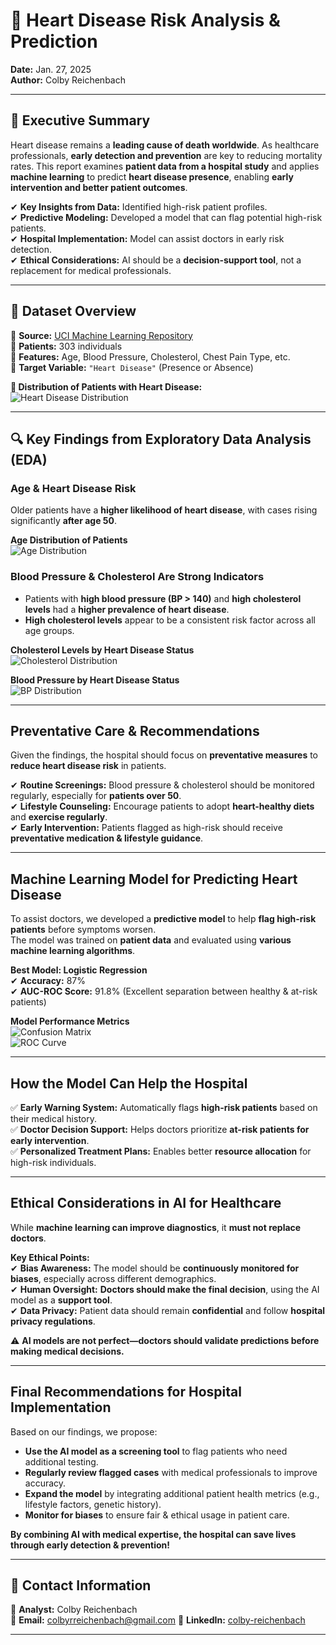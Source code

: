 # 🏥 Heart Disease Risk Analysis & Prediction  
**Date:** Jan. 27, 2025  
**Author:** Colby Reichenbach   

---

## 📌 **Executive Summary**  
Heart disease remains a **leading cause of death worldwide**. As healthcare professionals, **early detection and prevention** are key to reducing mortality rates. This report examines **patient data from a hospital study** and applies **machine learning** to predict **heart disease presence**, enabling **early intervention and better patient outcomes**.

✔ **Key Insights from Data:** Identified high-risk patient profiles.  
✔ **Predictive Modeling:** Developed a model that can flag potential high-risk patients.  
✔ **Hospital Implementation:** Model can assist doctors in early risk detection.  
✔ **Ethical Considerations:** AI should be a **decision-support tool**, not a replacement for medical professionals.  

---

## 📂 **Dataset Overview**
📌 **Source:** [UCI Machine Learning Repository](https://archive.ics.uci.edu/dataset/45/heart+disease)  
📌 **Patients:** 303 individuals  
📌 **Features:** Age, Blood Pressure, Cholesterol, Chest Pain Type, etc.  
📌 **Target Variable:** `"Heart Disease"` (Presence or Absence)  

**🔹 Distribution of Patients with Heart Disease:**  
![Heart Disease Distribution](./Visuals/Heart_Disease_Distribution.png)

---

## 🔍 **Key Findings from Exploratory Data Analysis (EDA)**

### **Age & Heart Disease Risk**  
Older patients have a **higher likelihood of heart disease**, with cases rising significantly **after age 50**.  

**Age Distribution of Patients**  
![Age Distribution](./Visuals/Age_Distribution.png)

### **Blood Pressure & Cholesterol Are Strong Indicators**  
- Patients with **high blood pressure (BP > 140)** and **high cholesterol levels** had a **higher prevalence of heart disease**.  
- **High cholesterol levels** appear to be a consistent risk factor across all age groups.  

**Cholesterol Levels by Heart Disease Status**  
![Cholesterol Distribution](./Visuals/Cholesterol_Distribution.png)

**Blood Pressure by Heart Disease Status**  
![BP Distribution](./Visuals/BP_Distribution.png)

---

## **Preventative Care & Recommendations**
Given the findings, the hospital should focus on **preventative measures** to **reduce heart disease risk** in patients.  

✔ **Routine Screenings:** Blood pressure & cholesterol should be monitored regularly, especially for **patients over 50**.  
✔ **Lifestyle Counseling:** Encourage patients to adopt **heart-healthy diets** and **exercise regularly**.  
✔ **Early Intervention:** Patients flagged as high-risk should receive **preventative medication & lifestyle guidance**.

---

## **Machine Learning Model for Predicting Heart Disease**
To assist doctors, we developed a **predictive model** to help **flag high-risk patients** before symptoms worsen.  
The model was trained on **patient data** and evaluated using **various machine learning algorithms**.

**Best Model: Logistic Regression**  
✔ **Accuracy:** 87%  
✔ **AUC-ROC Score:** 91.8% (Excellent separation between healthy & at-risk patients)  

**Model Performance Metrics**  
![Confusion Matrix](./Visuals/Confusion_Matrix_Logistic_Regression.png)  
![ROC Curve](./Visuals/ROC_Curve_Logistic_Regression.png)

---

## **How the Model Can Help the Hospital**
✅ **Early Warning System:** Automatically flags **high-risk patients** based on their medical history.  
✅ **Doctor Decision Support:** Helps doctors prioritize **at-risk patients for early intervention**.  
✅ **Personalized Treatment Plans:** Enables better **resource allocation** for high-risk individuals.

---

## **Ethical Considerations in AI for Healthcare**
While **machine learning can improve diagnostics**, it **must not replace doctors**.  

**Key Ethical Points:**  
✔ **Bias Awareness:** The model should be **continuously monitored for biases**, especially across different demographics.  
✔ **Human Oversight:** **Doctors should make the final decision**, using the AI model as a **support tool**.  
✔ **Data Privacy:** Patient data should remain **confidential** and follow **hospital privacy regulations**.

⚠️ **AI models are not perfect—doctors should validate predictions before making medical decisions.**

---

## **Final Recommendations for Hospital Implementation**
Based on our findings, we propose:  
- **Use the AI model as a screening tool** to flag patients who need additional testing.  
- **Regularly review flagged cases** with medical professionals to improve accuracy.  
- **Expand the model** by integrating additional patient health metrics (e.g., lifestyle factors, genetic history).  
- **Monitor for biases** to ensure fair & ethical usage in patient care.  

**By combining AI with medical expertise, the hospital can save lives through early detection & prevention!**

---

## 📧 **Contact Information**
📌 **Analyst:** Colby Reichenbach  
📩 **Email:** [colbyrreichenbach@gmail.com](colbyrreichenbach@gmail.com)
🔗 **LinkedIn:** [colby-reichenbach](https://www.linkedin.com/in/colby-reichenbach/)

---
